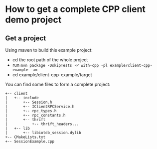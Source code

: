 <!--

    Licensed to the Apache Software Foundation (ASF) under one
    or more contributor license agreements.  See the NOTICE file
    distributed with this work for additional information
    regarding copyright ownership.  The ASF licenses this file
    to you under the Apache License, Version 2.0 (the
    "License"); you may not use this file except in compliance
    with the License.  You may obtain a copy of the License at

        http://www.apache.org/licenses/LICENSE-2.0

    Unless required by applicable law or agreed to in writing,
    software distributed under the License is distributed on an
    "AS IS" BASIS, WITHOUT WARRANTIES OR CONDITIONS OF ANY
    KIND, either express or implied.  See the License for the
    specific language governing permissions and limitations
    under the License.

-->

# How to get a complete CPP client demo project

## Get a project

Using maven to build this example project:

* cd the root path of the whole project
* run `mvn package -DskipTests -P with-cpp -pl example/client-cpp-example -am`
* cd example/client-cpp-example/target

You can find some files to form a complete project:
```
+-- client
|   +-- include
|       +-- Session.h
|       +-- IClientRPCService.h
|       +-- rpc_types.h
|       +-- rpc_constants.h
|       +-- thrift
|           +-- thrift_headers...
|   +-- lib
|       +-- libiotdb_session.dylib
+-- CMakeLists.txt
+-- SessionExample.cpp
```


